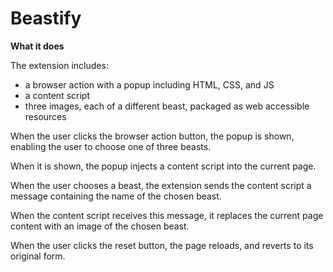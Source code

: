 # Beastify

**What it does**

The extension includes:
- a browser action with a popup including HTML, CSS, and JS
- a content script
- three images, each of a different beast, packaged as web accessible resources

When the user clicks the browser action button, the popup is shown, enabling the user to choose one of three beasts.

When it is shown, the popup injects a content script into the current page.

When the user chooses a beast, the extension sends the content script a message containing the name of the chosen beast.

When the content script receives this message, it replaces the current page content with an image of the chosen beast.

When the user clicks the reset button, the page reloads, and reverts to its original form.

